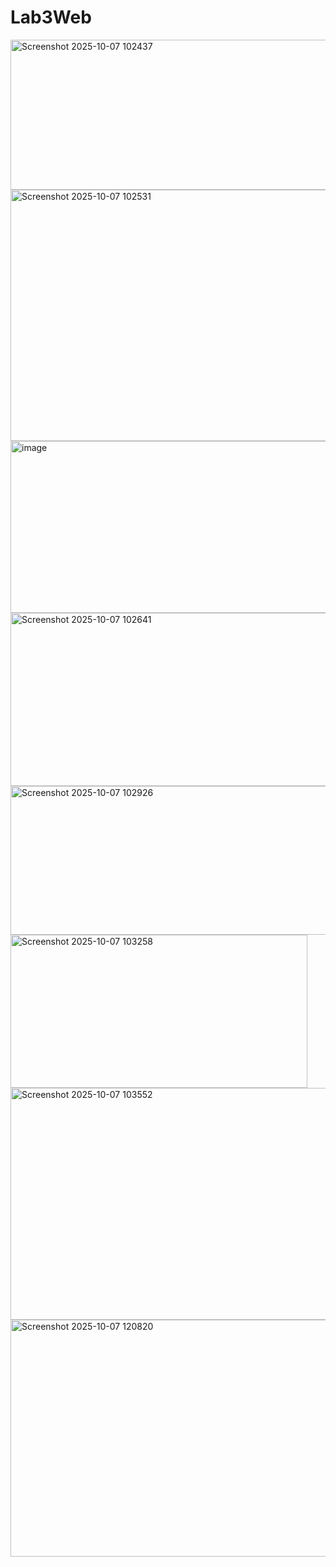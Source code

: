 # Lab3Web

<img width="672" height="240" alt="Screenshot 2025-10-07 102437" src="https://github.com/user-attachments/assets/0df9ad70-0f8c-4ae4-a281-29f8a78872c7" />
<img width="721" height="402" alt="Screenshot 2025-10-07 102531" src="https://github.com/user-attachments/assets/6aa6ee94-dc94-4eba-aff0-c75d7e9c7912" />
<img width="716" height="275" alt="image" src="https://github.com/user-attachments/assets/826dba47-a560-4496-9960-0c632a18782d" />
<img width="516" height="277" alt="Screenshot 2025-10-07 102641" src="https://github.com/user-attachments/assets/ba1b0886-bd45-497c-9e44-04bbbbcbc56f" />
<img width="565" height="238" alt="Screenshot 2025-10-07 102926" src="https://github.com/user-attachments/assets/51ff6a3c-e3eb-4089-afee-8dc0b404c9e9" />
<img width="475" height="245" alt="Screenshot 2025-10-07 103258" src="https://github.com/user-attachments/assets/b7e04ec1-fe80-4965-b421-ae961bc4e92e" />
<img width="634" height="371" alt="Screenshot 2025-10-07 103552" src="https://github.com/user-attachments/assets/e5f85c50-0436-49ec-ba1b-82b8355f9d4a" />
<img width="890" height="379" alt="Screenshot 2025-10-07 120820" src="https://github.com/user-attachments/assets/fc5f7094-96cf-48aa-9708-03440d651a07" />

